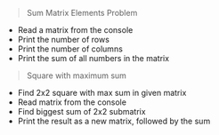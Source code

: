 > Sum Matrix Elements Problem

- Read a matrix from the console
- Print the number of rows
- Print the number of columns
- Print the sum of all numbers in the matrix

> Square with maximum sum

- Find 2x2 square with max sum in given matrix
- Read matrix from the console
- Find biggest sum of 2x2 submatrix
- Print the result as a new matrix, followed by the sum

